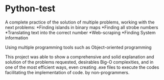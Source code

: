 # Python-test
A complete practice of the solution of multiple problems, working with the next problems:
*Finding islands in binary maps
*Finding all strobe numbers
*Translating text into the correct number
*Web-scraping
*Finding System information

Using multiple programming tools such as Object-oriented programming

This project was able to show a comprehensive and solid explanation and solution of the problems requested, desirables Big-O complexities, and in one of the most efficient ways, even creating .exe files to execute the codes facilitating the implementation of code. by non-programmers.
